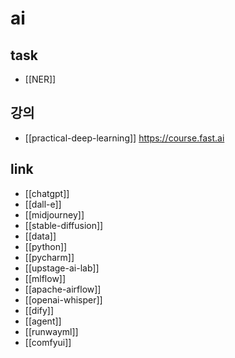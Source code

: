 # ai

## task
- [[NER]]

## 강의
- [[practical-deep-learning]] https://course.fast.ai

## link
- [[chatgpt]]
- [[dall-e]]
- [[midjourney]]
- [[stable-diffusion]]
- [[data]]
- [[python]]
- [[pycharm]]
- [[upstage-ai-lab]]
- [[mlflow]]
- [[apache-airflow]]
- [[openai-whisper]]
- [[dify]]
- [[agent]]
- [[runwayml]]
- [[comfyui]]
